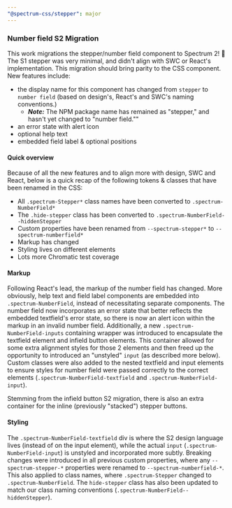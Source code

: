 ```yaml
---
"@spectrum-css/stepper": major
---
```


### Number field S2 Migration

This work migrations the stepper/number field component to Spectrum 2! 🎉 The S1 stepper was very minimal, and didn't align with SWC or React's implementation. This migration should bring parity to the CSS component. New features include:

- the display name for this component has changed from `stepper` to `number field` (based on design's, React's and SWC's naming conventions.)
  - _**Note:**_ The NPM package name has remained as "stepper," and hasn't yet changed to "number field.""
- an error state with alert icon
- optional help text
- embedded field label & optional positions

#### Quick overview

Because of all the new features and to align more with design, SWC and React, below is a quick recap of the following tokens & classes that have been renamed in the CSS:

- All `.spectrum-Stepper*` class names have been converted to `.spectrum-NumberField*`
- The `.hide-stepper` class has been converted to `.spectrum-NumberField--hiddenStepper`
- Custom properties have been renamed from `--spectrum-stepper*` to `--spectrum-numberfield*`
- Markup has changed
- Styling lives on different elements
- Lots more Chromatic test coverage

#### Markup

Following React's lead, the markup of the number field has changed. More obviously, help text and field label components are embedded into `.spectrum-NumberField`, instead of necessitating separate components. The number field now incorporates an error state that better reflects the embedded textfield's error state, so there is now an alert icon within the markup in an invalid number field. Additionally, a new `.spectrum-NumberField-inputs` containing wrapper was introduced to encapsulate the textfield element and infield button elements. This container allowed for some extra alignment styles for those 2 elements and then freed up the opportunity to introduced an "unstyled" `input` (as described more below). Custom classes were also added to the nested textfield and input elements to ensure styles for number field were passed correctly to the correct elements (`.spectrum-NumberField-textfield` and `.spectrum-NumberField-input`).

Stemming from the infield button S2 migration, there is also an extra container for the inline (previously "stacked") stepper buttons.

#### Styling

The `.spectrum-NumberField-textfield` div is where the S2 design language lives (instead of on the input element), while the actual `input` (`.spectrum-NumberField-input`) is unstyled and incorporated more subtly. Breaking changes were introduced in all previous custom properties, where any `--spectrum-stepper-*` properties were renamed to `--spectrum-numberfield-*`. This also applied to class names, where `.spectrum-Stepper` changed to `.spectrum-NumberField`. The `hide-stepper` class has also been updated to match our class naming conventions (`.spectrum-NumberField--hiddenStepper`).

